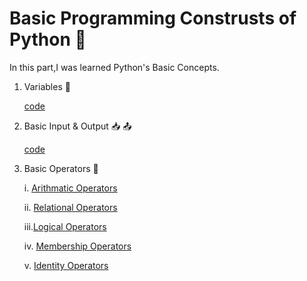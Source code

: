 # Basic Programming Construsts of Python 🔰

In this part,I was learned Python's Basic Concepts.

1. Variables 📜

    [code](variables.py)

2. Basic Input & Output 📥 📤

    [code](Basic_input_output.py)

3. Basic Operators 🔣
    
    i. [Arithmatic Operators](Arithmatic_Operators.py)

    ii. [Relational Operators](Relational_Operators.py)

    iii.[Logical Operators](Logical_Operators.py)

    iv. [Membership Operators](Membership_Operators.py)

    v. [Identity Operators](Identity_Operators.py)

